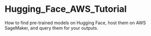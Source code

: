 # Hugging_Face_AWS_Tutorial
How to find pre-trained models on Hugging Face, host them on AWS SageMaker, and query them for your outputs.
